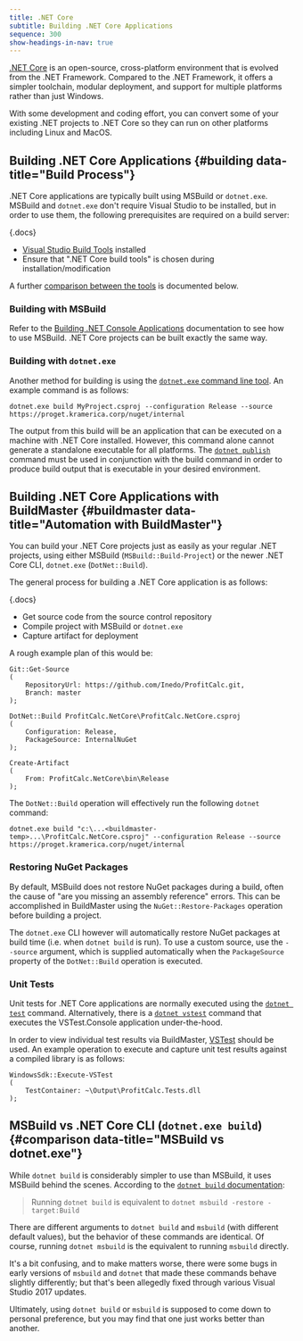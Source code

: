```yaml
---
title: .NET Core
subtitle: Building .NET Core Applications
sequence: 300
show-headings-in-nav: true
---
```


[.NET Core](https://docs.microsoft.com/en-us/dotnet/core/) is an open-source, cross-platform environment that is evolved from the .NET Framework. Compared to the .NET Framework, it offers a simpler toolchain, modular deployment, and support for multiple platforms rather than just Windows. 

With some development and coding effort, you can convert some of your existing .NET projects to .NET Core so they can run on other platforms including Linux and MacOS.

## Building .NET Core Applications {#building data-title="Build Process"}

.NET Core applications are typically built using MSBuild or `dotnet.exe`. MSBuild and `dotnet.exe` don't require Visual Studio to be installed, but in order to use them, the following prerequisites are required on a build server:

{.docs}
 - [Visual Studio Build Tools](https://visualstudio.microsoft.com/downloads) installed
 - Ensure that ".NET Core build tools" is chosen during installation/modification

A further [comparison between the tools](#comparison) is documented below.

### Building with MSBuild

Refer to the [Building .NET Console Applications](console-app#building) documentation to see how to use MSBuild. .NET Core projects can be built exactly the same way.

### Building with `dotnet.exe`

Another method for building is using the [`dotnet.exe` command line tool](https://docs.microsoft.com/en-us/dotnet/core/tools/dotnet). An example command is as follows:

```
dotnet.exe build MyProject.csproj --configuration Release --source https://proget.kramerica.corp/nuget/internal
```

The output from this build will be an application that can be executed on a machine with .NET Core installed. However, this command alone cannot generate a standalone executable for all platforms. The [`dotnet publish`](https://docs.microsoft.com/en-us/dotnet/core/tools/dotnet-publish) command must be used in conjunction with the build command in order to produce build output that is executable in your desired environment.

## Building .NET Core Applications with BuildMaster {#buildmaster data-title="Automation with BuildMaster"}

You can build your .NET Core projects just as easily as your regular .NET projects, using either MSBuild (`MSBuild::Build-Project`) or the newer .NET Core CLI, `dotnet.exe` (`DotNet::Build`).

The general process for building a .NET Core application is as follows:

{.docs}
 - Get source code from the source control repository
 - Compile project with MSBuild or `dotnet.exe`
 - Capture artifact for deployment

A rough example plan of this would be:


```
Git::Get-Source
(
    RepositoryUrl: https://github.com/Inedo/ProfitCalc.git,
    Branch: master
);

DotNet::Build ProfitCalc.NetCore\ProfitCalc.NetCore.csproj
(
    Configuration: Release,
    PackageSource: InternalNuGet
);

Create-Artifact
(
    From: ProfitCalc.NetCore\bin\Release
);
```

The `DotNet::Build` operation will effectively run the following `dotnet` command:

```
dotnet.exe build "c:\...<buildmaster-temp>...\ProfitCalc.NetCore.csproj" --configuration Release --source https://proget.kramerica.corp/nuget/internal
```
### Restoring NuGet Packages

By default, MSBuild does not restore NuGet packages during a build, often the cause of "are you missing an assembly reference" errors. This can be accomplished in BuildMaster using the `NuGet::Restore-Packages` operation before building a project.

The `dotnet.exe` CLI however will automatically restore NuGet packages at build time (i.e. when `dotnet build` is run). To use a custom source, use the `--source` argument, which is supplied automatically when the `PackageSource` property of the `DotNet::Build` operation is executed.

### Unit Tests

Unit tests for .NET Core applications are normally executed using the [`dotnet test`](https://docs.microsoft.com/en-us/dotnet/core/tools/dotnet-test) command. Alternatively, there is a [`dotnet vstest`](https://docs.microsoft.com/en-us/dotnet/core/tools/dotnet-vstest) command that executes the VSTest.Console application under-the-hood.

In order to view individual test results via BuildMaster, [VSTest](/docs/buildmaster/builds/tests/unit-tests/vstest-runner) should be used. An example operation to execute and capture unit test results against a compiled library is as follows:

```
WindowsSdk::Execute-VSTest
(
    TestContainer: ~\Output\ProfitCalc.Tests.dll
);
```

## MSBuild vs .NET Core CLI (`dotnet.exe build`) {#comparison data-title="MSBuild vs dotnet.exe"}

While `dotnet build` is considerably simpler to use than MSBuild, it uses MSBuild behind the scenes. According to the [`dotnet build` documentation](https://docs.microsoft.com/en-us/dotnet/core/tools/dotnet-build):

> Running `dotnet build` is equivalent to `dotnet msbuild -restore -target:Build`

There are different arguments to `dotnet build` and `msbuild` (with different default values), but the behavior of these commands are identical. Of course, running `dotnet msbuild` is the equivalent to running `msbuild` directly. 

It's a bit confusing, and to make matters worse, there were some bugs in early versions of `msbuild` and `dotnet` that made these commands behave slightly differently; but that's been allegedly fixed through various Visual Studio 2017 updates.

Ultimately, using `dotnet build` or `msbuild` is supposed to come down to personal preference, but you may find that one just works better than another.

